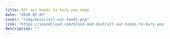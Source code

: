 ```yaml
---
title: All our hands to bury you deep
date: "2020-02-05"
cover: "/img/music/all-our-hands.png"
link: "https://soundcloud.com/blood-and-dust/all-our-hands-to-bury-you-deep"
description: ""
---
```

